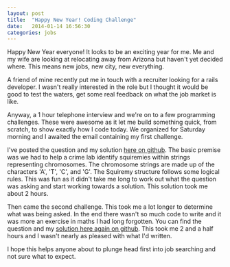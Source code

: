 ```yaml
---
layout: post
title:  "Happy New Year! Coding Challenge"
date:   2014-01-14 16:56:30
categories: jobs
---
```


Happy New Year everyone! It looks to be an exciting year for me. Me and my wife
are looking at relocating away from Arizona but haven't yet decided where. This
means new jobs, new city, new everything.

A friend of mine recently put me in touch with a recruiter looking for a rails
developer. I wasn't really interested in the role but I thought it would be good
to test the waters, get some real feedback on what the job market is like.

Anyway, a 1 hour telephone interview and we're on to a few programming
challenges. These were awesome as it let me build something quick, from scratch,
to show exactly how I code today. We organized for Saturday morning and I
awaited the email containing my first challenge.

I've posted the question and my solution [here on github][challenge1]. The basic
premise was we had to help a crime lab identify squiremies within strings
representing chromosomes. The chromosome strings are made up of the characters
'A', 'T', 'C', and 'G'. The Squiremy structure follows some logical rules. This
was fun as it didn't take me long to work out what the question was asking and
start working towards a solution. This solution took me about 2 hours.

Then came the second challenge. This took me a lot longer to determine what was
being asked. In the end there wasn't so much code to write and it was more an
exercise in maths I had long forgotten. You can find the question and my
[solution here again on github][challenge2]. This took me 2 and a half hours and
I wasn't nearly as pleased with what I'd written.

I hope this helps anyone about to plunge head first into job searching and not
sure what to expect.

[challenge1]: https://github.com/MattMSumner/The-Eerie-Squirmies/
[challenge2]: https://github.com/MattMSumner/Shortest-Path
